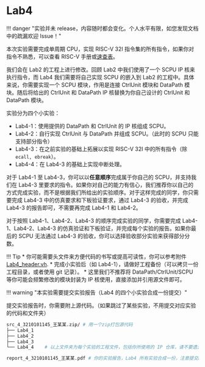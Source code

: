 # Lab4

!!! danger "实验并未 release，内容随时都会变化。个人水平有限，如您发现文档中的疏漏欢迎 Issue！"

<!-- !!! tip "**2023.4.5** 更新：。注意本附件并未经过验证，如果你发现错误，请与我联系修改，谢谢！" -->

本次实验需要完成单周期 CPU，实现 RISC-V 32I 指令集的所有指令，如果你对指令不熟悉，可以查看 RISC-V 手册或[速查表](../Other/RISC_V.md)。

我们会在 Lab2 的工程上进行修改。回顾 Lab2 中我们使用了一个 SCPU IP 核来执行指令，而 Lab4 我们需要将自己实现 SCPU 的嵌入到 Lab2 的工程中。具体来说，你需要实现一个 SCPU 模块，作用是连接 CtrlUnit 模块和 DataPath 模块。随后将给出的 CtrlUnit 和 DataPath IP 核替换为你自己设计的 CtrlUnit 和 DataPath 模块。

实验分为四个小实验：

* Lab4-1：使用提供的 DataPath 和 CtrlUnit 的 IP 核组成 SCPU。
* Lab4-2：自行实现 CtrlUnit 与 DataPath 并组成 SCPU。（此时的 SCPU 只能支持部分指令）
* Lab4-3：在之前实验的基础上拓展以实现 RISC-V 32I 中的所有指令（除 `ecall, ebreak`）。
* Lab4-4：在 Lab4-3 的基础上实现中断处理。

对于 Lab4-1 至 Lab4-3，你可以以**任意顺序**完成属于你自己的 SCPU，并支持我们在 Lab4-3 里要求的指令。如果你对自己的能力有信心，我们推荐你以自己的方式完成实验，而不是根据我们所给出的实验顺序。对于这样完成的同学，你只需要完成 Lab4-3 中的仿真要求和下板验证要求，通过 Lab4-3 的验收，并完成 Lab4-3 的报告即可，不需要再完成 Lab4-1 和 Lab4-2。

对于按照 Lab4-1、Lab4-2、Lab4-3 的顺序完成实验的同学，你需要完成 Lab4-1、Lab4-2、Lab4-3 的仿真验证和下板验证，并完成每个实验的报告。如果你最后的 SCPU 无法通过 Lab4-3 的验收，你可以选择验收部分实验来获得部分分数。

!!! Tip
    * 你可能需要头文件来方便代码的书写或提高可读性，你可以参考附件 [Lab4_header.vh](./attachment/Lab4_header.vh).
    * 完成小实验后（如 Lab4-1），请做好工程备份（可以拷贝一份工程目录，或者使用 git 记录）。
    * 这里我们不推荐将 DataPath/CtrlUnit/SCPU 等你可能会频繁修改的模块封装为 IP 核使用，直接添加并引用源文件即可。

!!! warning "本实验需要提交实验报告（Lab4 的四个小实验合成一份提交）"

提交实验报告时，你需要附上源代码。（如果跳过了某些实验，不用提交对应实验的代码和文件夹）

```bash
src_4_3210101145_王某某.zip/ # 用一个zip打包源代码
├── Lab4_1
├── Lab4_2
├── Lab4_3
└── Lab4_4    # 以上文件夹为每个实验的工程文件，包括你所使用的 IP 仓库，请不要遗漏

report_4_3210101145_王某某.pdf # 你的实验报告，Lab4 所有实验合成一份，注意提交PDF格式
```
